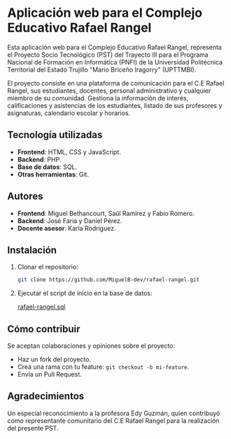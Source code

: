 # Aplicación web para el Complejo Educativo Rafael Rangel

Esta aplicación web para el Complejo Educativo Rafael Rangel, representa el Proyecto Socio Tecnológico (PST) del Trayecto III para el Programa Nacional de Formación en Informática (PNFI) de la Universidad Politécnica Territorial del Estado Trujillo "Mario Briceño Iragorry" (UPTTMBI).

El proyecto consiste en una plataforma de comunicación para el C.E Rafael Rangel, sus estudiantes, docentes, personal administrativo y cualquier miembro de su comunidad. Gestiona la información de interés, calificaciones y asistencias de los estudiantes, listado de sus profesores y asignaturas, calendario escolar y horarios.

## Tecnología utilizadas

- **Frontend**: HTML, CSS y JavaScript.
- **Backend**: PHP.
- **Base de datos**: SQL.
- **Otras herramientas**: Git.

## Autores

- **Frontend**: Miguel Bethancourt, Saúl Ramírez y Fabio Romero.
- **Backend**: José Faria y Daniel Pérez.
- **Docente asesor**: Karla Rodríguez.

## Instalación

1. Clonar el repositorio:  

    ```bash
    git clone https://github.com/MiguelB-dev/rafael-rangel.git
    ```

2. Ejecutar el script de inicio en la base de datos:

    [rafael-rangel.sql](db/rafael-rangel.sql)

## Cómo contribuir

Se aceptan colaboraciones y opiniones sobre el proyecto:

- Haz un fork del proyecto.  
- Crea una rama con tu feature: `git checkout -b mi-feature`.  
- Envía un Pull Request.

## Agradecimientos

Un especial reconocimiento a la profesora Edy Guzmán, quien contribuyó como representante comunitario del C.E Rafael Rangel para la realización del presente PST.
